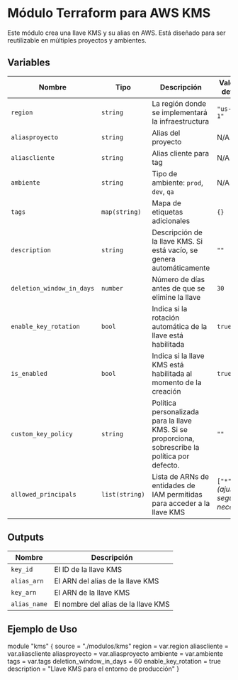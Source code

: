 # Módulo Terraform para AWS KMS

Este módulo crea una llave KMS y su alias en AWS. Está diseñado para ser reutilizable en múltiples proyectos y ambientes.

## Variables

| Nombre                    | Tipo        | Descripción                                                                                             | Valor por defecto                          |
|---------------------------|-------------|---------------------------------------------------------------------------------------------------------|-------------------------------------------|
| `region`                  | `string`    | La región donde se implementará la infraestructura                                                      | `"us-east-1"`                             |
| `aliasproyecto`           | `string`    | Alias del proyecto                                                                                      | N/A                                       |
| `aliascliente`            | `string`    | Alias cliente para tag                                                                                  | N/A                                       |
| `ambiente`                | `string`    | Tipo de ambiente: `prod`, `dev`, `qa`                                                                    | N/A                                       |
| `tags`                    | `map(string)` | Mapa de etiquetas adicionales                                                                           | `{}`                                      |
| `description`             | `string`    | Descripción de la llave KMS. Si está vacío, se genera automáticamente                                   | `""`                                      |
| `deletion_window_in_days` | `number`    | Número de días antes de que se elimine la llave                                                           | `30`                                      |
| `enable_key_rotation`    | `bool`      | Indica si la rotación automática de la llave está habilitada                                            | `true`                                    |
| `is_enabled`              | `bool`      | Indica si la llave KMS está habilitada al momento de la creación                                         | `true`                                    |
| `custom_key_policy`       | `string`    | Política personalizada para la llave KMS. Si se proporciona, sobrescribe la política por defecto.       | `""`                                      |
| `allowed_principals`      | `list(string)` | Lista de ARNs de entidades de IAM permitidas para acceder a la llave KMS                                  | `["*"]` *(ajustar según sea necesario)*    |

## Outputs

| Nombre      | Descripción                         |
|-------------|-------------------------------------|
| `key_id`    | El ID de la llave KMS                |
| `alias_arn` | El ARN del alias de la llave KMS      |
| `key_arn`   | El ARN de la llave KMS                |
| `alias_name`| El nombre del alias de la llave KMS   |

## Ejemplo de Uso


module "kms" {
  source                  = "./modulos/kms"
  region                  = var.region
  aliascliente            = var.aliascliente
  aliasproyecto           = var.aliasproyecto
  ambiente                = var.ambiente
  tags                    = var.tags
  deletion_window_in_days = 60
  enable_key_rotation    = true
  description            = "Llave KMS para el entorno de producción"
}
